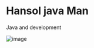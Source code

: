 # Hansol java Man

Java and development 

![image](https://github.com/Lee-Kyuhan/Java/blob/master/img/test.jpg)
